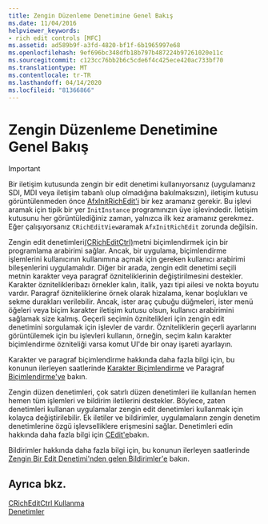 ```yaml
---
title: Zengin Düzenleme Denetimine Genel Bakış
ms.date: 11/04/2016
helpviewer_keywords:
- rich edit controls [MFC]
ms.assetid: ad589b9f-a3fd-4820-bf1f-6b1965997e68
ms.openlocfilehash: 9ef696bc348dfb18b797b487224b97261020e11c
ms.sourcegitcommit: c123cc76bb2b6c5cde6f4c425ece420ac733bf70
ms.translationtype: MT
ms.contentlocale: tr-TR
ms.lasthandoff: 04/14/2020
ms.locfileid: "81366866"
---
```

# <a name="overview-of-the-rich-edit-control"></a>Zengin Düzenleme Denetimine Genel Bakış

> [!IMPORTANT]
> Bir iletişim kutusunda zengin bir edit denetimi kullanıyorsanız (uygulamanız SDI, MDI veya iletişim tabanlı olup olmadığına bakılmaksızın), iletişim kutusu görüntülenmeden önce [AfxInitRichEdit'i](../mfc/reference/application-information-and-management.md#afxinitrichedit) bir kez aramanız gerekir. Bu işlevi aramak için tipik bir yer `InitInstance` programınızın üye işlevindedir. İletişim kutusunu her görüntülediğiniz zaman, yalnızca ilk kez aramanız gerekmez. Eğer çalışıyorsanız `CRichEditView`aramak `AfxInitRichEdit` zorunda değilsin.

Zengin edit denetimleri[(CRichEditCtrl)](../mfc/reference/cricheditctrl-class.md)metni biçimlendirmek için bir programlama arabirimi sağlar. Ancak, bir uygulama, biçimlendirme işlemlerini kullanıcının kullanımına açmak için gereken kullanıcı arabirimi bileşenlerini uygulamalıdır. Diğer bir arada, zengin edit denetimi seçili metnin karakter veya paragraf özniteliklerinin değiştirilmesini destekler. Karakter öznitelikleribazı örnekler kalın, italik, yazı tipi ailesi ve nokta boyutu vardır. Paragraf özniteliklerine örnek olarak hizalama, kenar boşlukları ve sekme durakları verilebilir. Ancak, ister araç çubuğu düğmeleri, ister menü öğeleri veya biçim karakter iletişim kutusu olsun, kullanıcı arabirimini sağlamak size kalmış. Geçerli seçimin öznitelikleri için zengin edit denetimini sorgulamak için işlevler de vardır. Özniteliklerin geçerli ayarlarını görüntülemek için bu işlevleri kullanın, örneğin, seçim kalın karakter biçimlendirme özniteliği varsa komut UI'de bir onay işareti ayarlayın.

Karakter ve paragraf biçimlendirme hakkında daha fazla bilgi için, bu konunun ilerleyen saatlerinde [Karakter Biçimlendirme](../mfc/character-formatting-in-rich-edit-controls.md) ve Paragraf [Biçimlendirme'ye](../mfc/paragraph-formatting-in-rich-edit-controls.md) bakın.

Zengin düzen denetimleri, çok satırlı düzen denetimleri ile kullanılan hemen hemen tüm işlemleri ve bildirim iletilerini destekler. Böylece, zaten denetimleri kullanan uygulamalar zengin edit denetimleri kullanmak için kolayca değiştirilebilir. Ek iletiler ve bildirimler, uygulamaların zengin denetim denetimlerine özgü işlevselliklere erişmesini sağlar. Denetimleri edin hakkında daha fazla bilgi için [CEdit'e](../mfc/reference/cedit-class.md)bakın.

Bildirimler hakkında daha fazla bilgi için, bu konunun ilerleyen saatlerinde [Zengin Bir Edit Denetimi'nden gelen Bildirimler'e](../mfc/notifications-from-a-rich-edit-control.md) bakın.

## <a name="see-also"></a>Ayrıca bkz.

[CRichEditCtrl Kullanma](../mfc/using-cricheditctrl.md)<br/>
[Denetimler](../mfc/controls-mfc.md)
